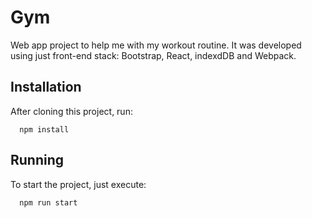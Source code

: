 # Gym
Web app project to help me with my workout routine. It was developed using just front-end stack: Bootstrap, React, indexdDB and Webpack.

## Installation
After cloning this project, run:

```shell
  npm install
```

## Running
To start the project, just execute:

```shell
  npm run start
```
